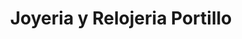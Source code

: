 ---
title: "Joyeria y Relojeria Portillo"
url: /san-luis-talpa/joyeria-y-relojeria-portillo/
shop: Supermarkt
---
